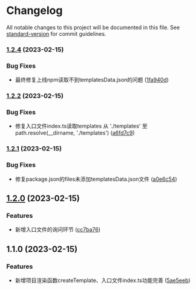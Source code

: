 # Changelog

All notable changes to this project will be documented in this file. See [standard-version](https://github.com/conventional-changelog/standard-version) for commit guidelines.

### [1.2.4](https://github.com/xuanxiaoqian/create-quick/compare/v1.2.2...v1.2.4) (2023-02-15)


### Bug Fixes

* 最终修复上线npm读取不到templatesData.json的问题 ([1fa940d](https://github.com/xuanxiaoqian/create-quick/commit/1fa940d98ad8bdb80f3aa98ab01306305e3fa2a5))

### [1.2.2](https://github.com/xuanxiaoqian/create-quick/compare/v1.2.1...v1.2.2) (2023-02-15)


### Bug Fixes

* 修复入口文件index.ts读取templates 从 './templates' 至 path.resolve(__dirname, './templates') ([a6fd7c9](https://github.com/xuanxiaoqian/create-quick/commit/a6fd7c9befddfe1fd24869760466d1c2a5441a3d))

### [1.2.1](https://github.com/xuanxiaoqian/create-quick/compare/v1.2.0...v1.2.1) (2023-02-15)


### Bug Fixes

* 修复package.json的files未添加templatesData.json文件 ([a0e6c54](https://github.com/xuanxiaoqian/create-quick/commit/a0e6c540f887dbc4d3ac8b9d5421e0a7c0250857))

## [1.2.0](https://github.com/xuanxiaoqian/create-quick/compare/v1.1.0...v1.2.0) (2023-02-15)


### Features

* 新增入口文件的询问环节 ([cc7ba76](https://github.com/xuanxiaoqian/create-quick/commit/cc7ba76893ab74591cc96bcbecc07e2c2d0a6f4a))

## 1.1.0 (2023-02-15)


### Features

* 新增项目渲染函数createTemplate、入口文件index.ts功能完善 ([5ae5eeb](https://github.com/xuanxiaoqian/create-quick/commit/5ae5eeb447420c5ed006e4c027f096612a829f14))

